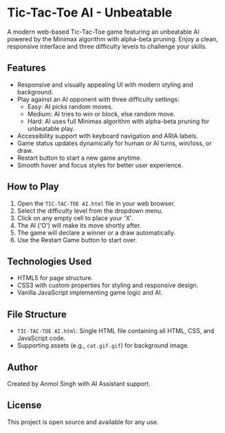 # Tic-Tac-Toe AI - Unbeatable

A modern web-based Tic-Tac-Toe game featuring an unbeatable AI powered by the Minimax algorithm with alpha-beta pruning. Enjoy a clean, responsive interface and three difficulty levels to challenge your skills.

## Features

- Responsive and visually appealing UI with modern styling and background.
- Play against an AI opponent with three difficulty settings:
  - Easy: AI picks random moves.
  - Medium: AI tries to win or block, else random move.
  - Hard: AI uses full Minimax algorithm with alpha-beta pruning for unbeatable play.
- Accessibility support with keyboard navigation and ARIA labels.
- Game status updates dynamically for human or AI turns, win/loss, or draw.
- Restart button to start a new game anytime.
- Smooth hover and focus styles for better user experience.

## How to Play

1. Open the `TIC-TAC-TOE AI.html` file in your web browser.
2. Select the difficulty level from the dropdown menu.
3. Click on any empty cell to place your 'X'.
4. The AI ('O') will make its move shortly after.
5. The game will declare a winner or a draw automatically.
6. Use the Restart Game button to start over.

## Technologies Used

- HTML5 for page structure.
- CSS3 with custom properties for styling and responsive design.
- Vanilla JavaScript implementing game logic and AI.

## File Structure

- `TIC-TAC-TOE AI.html`: Single HTML file containing all HTML, CSS, and JavaScript code.
- Supporting assets (e.g., `cat.gif.gif`) for background image.

## Author

Created by Anmol Singh with AI Assistant support.

## License

This project is open source and available for any use.
